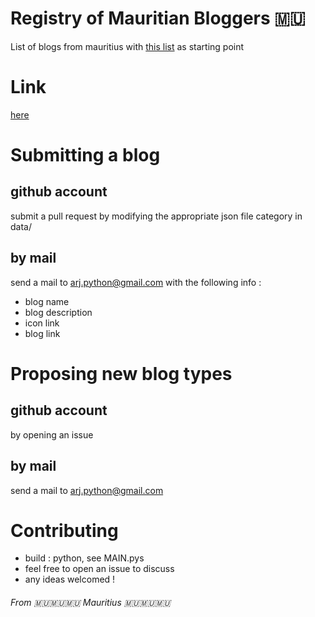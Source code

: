 # Registry of Mauritian Bloggers 🇲🇺
List of blogs from mauritius with [this list](https://www.facebook.com/notes/mauritian-bloggers/mauritian-bloggers-list/759527254063266/) as starting point

# Link
[here](https://abdur-rahmaanj.github.io/Registry-of-Mauritian-Bloggers/index.html)

# Submitting a blog
## github account 
submit a pull request by modifying the appropriate json file category in data/

## by mail
send a mail to arj.python@gmail.com with the following info :
* blog name
* blog description
* icon link
* blog link

# Proposing new blog types
## github account 
by opening an issue

## by mail
send a mail to arj.python@gmail.com

# Contributing
* build : python, see MAIN.pys
* feel free to open an issue to discuss
* any ideas welcomed !

###### From 🇲🇺🇲🇺🇲🇺 Mauritius 🇲🇺🇲🇺🇲🇺


